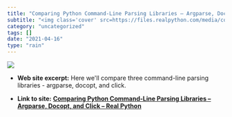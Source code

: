 ```yaml
---
title: "Comparing Python Command-Line Parsing Libraries – Argparse, Docopt, and Click – Real Python"
subtitle: "<img class='cover' src=https://files.realpython.com/media/command-line-tools.e8b0c6695e39.png>"
category: "uncategorized"
tags: []
date: "2021-04-16"
type: "rain"
---
```

<img class="cover" src=https://files.realpython.com/media/command-line-tools.e8b0c6695e39.png>



* **Web site excerpt:** Here we'll compare three command-line parsing libraries - argparse, docopt, and click.

* **Link to site:** **[Comparing Python Command-Line Parsing Libraries – Argparse, Docopt, and Click – Real Python](https://realpython.com/comparing-python-command-line-parsing-libraries-argparse-docopt-click/#conclusion)**